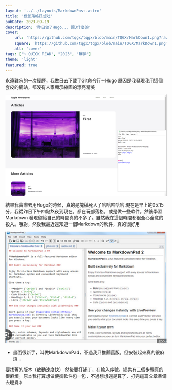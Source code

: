 ```yaml
---
layout: '../../layouts/MarkdownPost.astro'
title: '做部落格好想吐'
pubDate: 2023-09-19
description: '昨日做了Hugo... 跟J什麼的'
cover:
    url: 'https://github.com/tqgx/tqgx/blob/main/TQGX/MarkDown1.png?raw=true'
    square: 'https://github.com/tqgx/tqgx/blob/main/TQGX/MarkDown1.png?raw=true'
    alt: 'cover'
tags: ["⚡ QUICK READ", "2023", "無聊"] 
theme: 'light'
featured: true
---
```





永遠難忘的一次經歷，我做日去下載了Git命令行＋Hugo
原因是我發現我用這個套皮的網站，都沒有人家顯示縮圖的漂亮精美

![|inline](https://github.com/tqgx/tqgx/blob/main/TQGX/Hugo1.png?raw=true)

結果我實際去用Hugo的時候，真的是塊稿死人了哈哈哈哈哈
現在是早上的05:15分，我從昨日下午四點熬夜到現在。都在玩部落格，或是做一些軟件。然後學習Markdown
發現留給自己的時間真的不多了。雖然我在這個時間都很全心全意的投入。哦對，然後我最近還知道一個Markdown的軟件，真的很好用

![|inline](https://github.com/tqgx/tqgx/blob/main/TQGX/MarkDown1.png?raw=true)

- 畫面很新手，叫做MarkdownPad，不過我只推薦舊版。但安裝起來真的很麻煩... 


要找舊的版本（啟動速度快）
然後要打補丁，在輸入序號。總共有三個步驟真的很麻煩。原本我打算想做便攜軟件包一包，不過想想還是算了，打完這篇文章準備去睡覺:)
